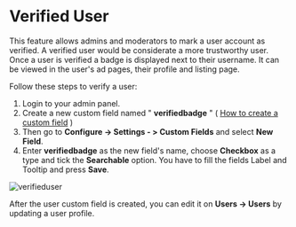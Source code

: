 # Verified User

This  feature allows admins and moderators to mark a user account as verified. 
A verified user would be considerate a more trustworthy user. Once a user is verified a badge is displayed next to their username. It can be viewed in the user's ad pages, their profile and listing page.

Follow these steps to verify a user:

1.  Login to your admin panel.
2.  Create a new custom field named " **verifiedbadge** "  ( [How to create a custom field](Custom-fields-create-custom-fields.md)  )
3.  Then go to **Configure -> Settings - > Custom Fields**  and select  **New Field**.
4.  Enter  **verifiedbadge** as the new field's name, choose  **Checkbox** as a type  and tick the  **Searchable** option.  You have to fill the fields Label and Tooltip and press  **Save**.

![verifieduser](https://raw.githubusercontent.com/yclas/guides/master/images/verifieduser.png)

After the user custom field is created, you can edit it on  **Users -> Users**  by updating a user profile. 



